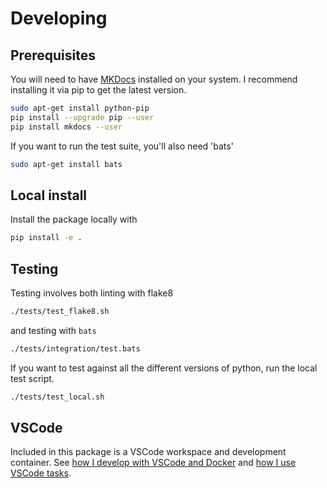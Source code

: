 # Developing

## Prerequisites

You will need to have [MKDocs](https://www.mkdocs.org/) installed on your system.  I recommend installing it via pip to get the latest version.

```bash
sudo apt-get install python-pip
pip install --upgrade pip --user
pip install mkdocs --user
```

If you want to run the test suite, you'll also need 'bats'

```bash
sudo apt-get install bats
```

## Local install

Install the package locally with

```bash
pip install -e .
```

## Testing

Testing involves both linting with flake8

```bash
./tests/test_flake8.sh
```

and testing with `bats`

```bash
./tests/integration/test.bats
```

If you want to test against all the different versions of python, run the local test script.

```bash
./tests/test_local.sh
```

## VSCode

Included in this package is a VSCode workspace and development container.  See [how I develop with VSCode and Docker](https://www.allisonthackston.com/articles/docker_development.html) and [how I use VSCode tasks](https://www.allisonthackston.com/articles/vscode_tasks.html).
